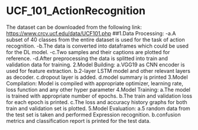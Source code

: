 # UCF_101_ActionRecognition
The dataset can be downloaded from the following link: https://www.crcv.ucf.edu/data/UCF101.php 
##1.Data Processing:
  -a.A subset of 40 classes from the entire dataset is used for the task of action recognition.
  -b.The data is converted into dataframes which could be used for the DL model.
  -c.Two samples and their captions are plotted for reference.
  -d.After preprocessing the data is splitted into train and validation data for training.
2.Model Building:
  a.VGG19 as CNN encoder is used for feature extraction.
  b.2-layer LSTM model and other relevant layers as decoder.
  c.dropout layer is added.
  d.model summary is printed
3.Model Compilation:
  Model is compiled with appropriate optimizer, learning rate, loss function and any other hyper parameter
4.Model Training:
  a.The model is trained with appropriate number of epochs.
  b.The train and validation loss for each epoch is printed.
  c.The loss and accuracy history graphs for both train and validation set is plotted.
5.Model Evaluation:
  a.5 random data from the test set is taken and performed Expression recognition.
  b.confusion metrics and classification report is printed for the test data.

